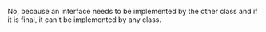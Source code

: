 No, because an interface needs to be implemented by the other class and
if it is final, it can't be implemented by any class.